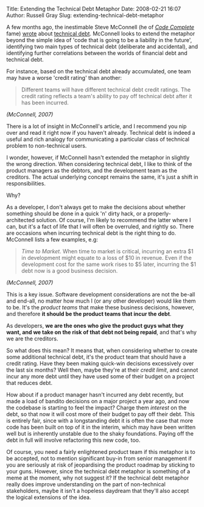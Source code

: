 Title: Extending the Technical Debt Metaphor
Date: 2008-02-21 16:07
Author: Russell Gray
Slug: extending-technical-debt-metaphor

A few months ago, the inestimable Steve McConnell (he of *[Code Complete][1]*
fame) [wrote][2] about [technical debt][3]. McConnell looks to extend the
metaphor beyond the simple idea of 'code that is going to be a liability in
the future', identifying two main types of technical debt (deliberate and
accidental), and identifying further correlations between the worlds of
financial debt and technical debt.

For instance, based on the technical debt already accumulated, one team
may have a worse 'credit rating' than another:

> Different teams will have different technical debt credit ratings. The
> credit rating reflects a team's ability to pay off technical debt
> after it has been incurred.
>
<cite>(McConnell, 2007)</cite>

There is a lot of insight in McConnell's article, and I recommend you
nip over and read it right now if you haven't already. Technical debt is
indeed a useful and rich analogy for communicating a particular class of
technical problem to non-technical users.

I wonder, however, if McConnell hasn't extended the metaphor in slightly
the wrong direction. When considering technical debt, I like to think of
the product managers as the debtors, and the development team as the
creditors. The actual underlying concept remains the same, it's just a
shift in responsibilities.

Why?

As a developer, I don't always get to make the decisions about whether
something should be done in a quick 'n' dirty hack, or a
properly-architected solution. Of course, I'm likely to recommend the
latter where I can, but it's a fact of life that I will often be
overruled, and rightly so. There are occasions when incurring technical
debt is the right thing to do. McConnell lists a few examples, e.g:

> *Time to Market*. When time to market is critical, incurring an extra
> $1 in development might equate to a loss of $10 in revenue. Even if
> the development cost for the same work rises to $5 later, incurring
> the $1 debt now is a good business decision.
>
<cite>(McConnell, 2007)</cite>

This is a key issue. Software development considerations are not the
be-all and end-all, no matter how much I (or any other developer) would
like them to be. It's the *product teams* that make these business
decisions, however, and therefore **it should be the product teams that
incur the debt**.

As developers, **we are the ones who give the product guys what they
want, and we take on the risk of that debt not being repaid**, and
that's why we are the creditors.

So what does this mean? It means that, when considering whether to
create some additional technical debt, it's the product team that should
have a credit rating. Have they been making quick-win decisions
excessively over the last six months? Well then, maybe they're at their
*credit limit*, and cannot incur any more debt until they have used some
of their budget on a project that reduces debt.

How about if a product manager hasn't incurred any debt recently, but
made a load of bandito decisions on a major project a year ago, and now
the codebase is starting to feel the impact? Charge them *interest* on
the debt, so that now it will cost more of their budget to pay off their
debt. This is entirely fair, since with a longstanding debt it is often
the case that more code has been built on top of it in the interim,
which may have been written well but is inherently unstable due to the
shaky foundations. Paying off the debt in full will involve refactoring
this new code, too.

Of course, you need a fairly enlightened product team if this metaphor
is to be accepted, not to mention significant buy-in from senior
management if you are seriously at risk of jeopardising the product
roadmap by sticking to your guns. However, since the technical debt
metaphor is something of a meme at the moment, why not suggest it? If
the technical debt metaphor really does improve understanding on the
part of non-technical stakeholders, maybe it isn't a hopeless daydream
that they'll also accept the logical extensions of the idea.


[1]: http://www.amazon.co.uk/Code-Complete-Practical-Handbook-Construction/dp/0735619670/
[2]: http://blogs.construx.com/blogs/stevemcc/archive/2007/11/01/technical-debt-2.aspx
[3]: http://www.martinfowler.com/bliki/TechnicalDebt.html